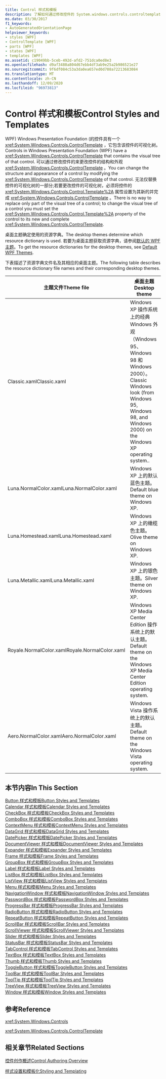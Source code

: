 ```yaml
---
title: Control 样式和模板
description: 了解如何通过修改控件的 System.windows.controls.controltemplate> 来更改 Windows Presentation Foundation 控件的结构和外观。
ms.date: 03/30/2017
f1_keywords:
- AutoGeneratedOrientationPage
helpviewer_keywords:
- styles [WPF]
- ControlTemplate [WPF]
- parts [WPF]
- states [WPF]
- templates [WPF]
ms.assetid: c19049bb-5ceb-492d-afd2-751dca0ed8e3
ms.openlocfilehash: d9af3480a804d67ebb4df3ab9e25a2b986521e27
ms.sourcegitcommit: 9f6df084c53a3da0ea657ed0d708a72213683084
ms.translationtype: MT
ms.contentlocale: zh-CN
ms.lasthandoff: 12/09/2020
ms.locfileid: "96973813"
---
```

# <a name="control-styles-and-templates"></a><span data-ttu-id="e8732-103">Control 样式和模板</span><span class="sxs-lookup"><span data-stu-id="e8732-103">Control Styles and Templates</span></span>
<span data-ttu-id="e8732-104">WPF) Windows Presentation Foundation (的控件具有一个 <xref:System.Windows.Controls.ControlTemplate> ，它包含该控件的可视化树。</span><span class="sxs-lookup"><span data-stu-id="e8732-104">Controls in Windows Presentation Foundation (WPF) have a <xref:System.Windows.Controls.ControlTemplate> that contains the visual tree of that control.</span></span> <span data-ttu-id="e8732-105">可以通过修改控件的来更改控件的结构和外观 <xref:System.Windows.Controls.ControlTemplate> 。</span><span class="sxs-lookup"><span data-stu-id="e8732-105">You can change the structure and appearance of a control by modifying the <xref:System.Windows.Controls.ControlTemplate> of that control.</span></span> <span data-ttu-id="e8732-106">无法仅替换控件的可视化树的一部分;若要更改控件的可视化树，必须将控件的 <xref:System.Windows.Controls.Control.Template%2A> 属性设置为其新的并完成 <xref:System.Windows.Controls.ControlTemplate> 。</span><span class="sxs-lookup"><span data-stu-id="e8732-106">There is no way to replace only part of the visual tree of a control; to change the visual tree of a control you must set the <xref:System.Windows.Controls.Control.Template%2A> property of the control to its new and complete <xref:System.Windows.Controls.ControlTemplate>.</span></span>  
  
 <span data-ttu-id="e8732-107">桌面主题确定使用的资源字典。</span><span class="sxs-lookup"><span data-stu-id="e8732-107">The desktop themes determine which resource dictionary is used.</span></span> <span data-ttu-id="e8732-108">若要为桌面主题获取资源字典，请参阅[默认的 WPF 主题](https://github.com/Microsoft/WPF-Samples/tree/master/Graphics/2DTransforms)。</span><span class="sxs-lookup"><span data-stu-id="e8732-108">To get the resource dictionaries for the desktop themes, see [Default WPF Themes](https://github.com/Microsoft/WPF-Samples/tree/master/Graphics/2DTransforms).</span></span>  
  
 <span data-ttu-id="e8732-109">下表描述了资源字典文件名及其相应的桌面主题。</span><span class="sxs-lookup"><span data-stu-id="e8732-109">The following table describes the resource dictionary file names and their corresponding desktop themes.</span></span>  
  
|<span data-ttu-id="e8732-110">主题文件</span><span class="sxs-lookup"><span data-stu-id="e8732-110">Theme file</span></span>|<span data-ttu-id="e8732-111">桌面主题</span><span class="sxs-lookup"><span data-stu-id="e8732-111">Desktop theme</span></span>|  
|----------------|-------------------|  
|<span data-ttu-id="e8732-112">Classic.xaml</span><span class="sxs-lookup"><span data-stu-id="e8732-112">Classic.xaml</span></span>|<span data-ttu-id="e8732-113">Windows XP 操作系统上的经典 Windows 外观（Windows 95、Windows 98 和 Windows 2000）。</span><span class="sxs-lookup"><span data-stu-id="e8732-113">Classic Windows look (from Windows 95, Windows 98, and Windows 2000) on the Windows XP operating system..</span></span>|  
|<span data-ttu-id="e8732-114">Luna.NormalColor.xaml</span><span class="sxs-lookup"><span data-stu-id="e8732-114">Luna.NormalColor.xaml</span></span>|<span data-ttu-id="e8732-115">Windows XP 上的默认蓝色主题。</span><span class="sxs-lookup"><span data-stu-id="e8732-115">Default blue theme on Windows XP.</span></span>|  
|<span data-ttu-id="e8732-116">Luna.Homestead.xaml</span><span class="sxs-lookup"><span data-stu-id="e8732-116">Luna.Homestead.xaml</span></span>|<span data-ttu-id="e8732-117">Windows XP 上的橄榄色主题。</span><span class="sxs-lookup"><span data-stu-id="e8732-117">Olive theme on Windows XP.</span></span>|  
|<span data-ttu-id="e8732-118">Luna.Metallic.xaml</span><span class="sxs-lookup"><span data-stu-id="e8732-118">Luna.Metallic.xaml</span></span>|<span data-ttu-id="e8732-119">Windows XP 上的银色主题。</span><span class="sxs-lookup"><span data-stu-id="e8732-119">Silver theme on Windows XP.</span></span>|  
|<span data-ttu-id="e8732-120">Royale.NormalColor.xaml</span><span class="sxs-lookup"><span data-stu-id="e8732-120">Royale.NormalColor.xaml</span></span>|<span data-ttu-id="e8732-121">Windows XP Media Center Edition 操作系统上的默认主题。</span><span class="sxs-lookup"><span data-stu-id="e8732-121">Default theme on the Windows XP Media Center Edition operating system.</span></span>|  
|<span data-ttu-id="e8732-122">Aero.NormalColor.xaml</span><span class="sxs-lookup"><span data-stu-id="e8732-122">Aero.NormalColor.xaml</span></span>|<span data-ttu-id="e8732-123">Windows Vista 操作系统上的默认主题。</span><span class="sxs-lookup"><span data-stu-id="e8732-123">Default theme on the Windows Vista operating system.</span></span>|  
  
## <a name="in-this-section"></a><span data-ttu-id="e8732-124">本节内容</span><span class="sxs-lookup"><span data-stu-id="e8732-124">In This Section</span></span>  
 [<span data-ttu-id="e8732-125">Button 样式和模板</span><span class="sxs-lookup"><span data-stu-id="e8732-125">Button Styles and Templates</span></span>](button-styles-and-templates.md)  
 [<span data-ttu-id="e8732-126">Calendar 样式和模板</span><span class="sxs-lookup"><span data-stu-id="e8732-126">Calendar Styles and Templates</span></span>](calendar-styles-and-templates.md)  
 [<span data-ttu-id="e8732-127">CheckBox 样式和模板</span><span class="sxs-lookup"><span data-stu-id="e8732-127">CheckBox Styles and Templates</span></span>](checkbox-styles-and-templates.md)  
 [<span data-ttu-id="e8732-128">ComboBox 样式和模板</span><span class="sxs-lookup"><span data-stu-id="e8732-128">ComboBox Styles and Templates</span></span>](combobox-styles-and-templates.md)  
 [<span data-ttu-id="e8732-129">ContextMenu 样式和模板</span><span class="sxs-lookup"><span data-stu-id="e8732-129">ContextMenu Styles and Templates</span></span>](contextmenu-styles-and-templates.md)  
 [<span data-ttu-id="e8732-130">DataGrid 样式和模板</span><span class="sxs-lookup"><span data-stu-id="e8732-130">DataGrid Styles and Templates</span></span>](datagrid-styles-and-templates.md)  
 [<span data-ttu-id="e8732-131">DatePicker 样式和模板</span><span class="sxs-lookup"><span data-stu-id="e8732-131">DatePicker Styles and Templates</span></span>](datepicker-styles-and-templates.md)  
 [<span data-ttu-id="e8732-132">DocumentViewer 样式和模板</span><span class="sxs-lookup"><span data-stu-id="e8732-132">DocumentViewer Styles and Templates</span></span>](documentviewer-styles-and-templates.md)  
 [<span data-ttu-id="e8732-133">Expander 样式和模板</span><span class="sxs-lookup"><span data-stu-id="e8732-133">Expander Styles and Templates</span></span>](expander-styles-and-templates.md)  
 [<span data-ttu-id="e8732-134">Frame 样式和模板</span><span class="sxs-lookup"><span data-stu-id="e8732-134">Frame Styles and Templates</span></span>](frame-styles-and-templates.md)  
 [<span data-ttu-id="e8732-135">GroupBox 样式和模板</span><span class="sxs-lookup"><span data-stu-id="e8732-135">GroupBox Styles and Templates</span></span>](groupbox-styles-and-templates.md)  
 [<span data-ttu-id="e8732-136">Label 样式和模板</span><span class="sxs-lookup"><span data-stu-id="e8732-136">Label Styles and Templates</span></span>](label-styles-and-templates.md)  
 [<span data-ttu-id="e8732-137">ListBox 样式和模板</span><span class="sxs-lookup"><span data-stu-id="e8732-137">ListBox Styles and Templates</span></span>](listbox-styles-and-templates.md)  
 [<span data-ttu-id="e8732-138">ListView 样式和模板</span><span class="sxs-lookup"><span data-stu-id="e8732-138">ListView Styles and Templates</span></span>](listview-styles-and-templates.md)  
 [<span data-ttu-id="e8732-139">Menu 样式和模板</span><span class="sxs-lookup"><span data-stu-id="e8732-139">Menu Styles and Templates</span></span>](menu-styles-and-templates.md)  
 [<span data-ttu-id="e8732-140">NavigationWindow 样式和模板</span><span class="sxs-lookup"><span data-stu-id="e8732-140">NavigationWindow Styles and Templates</span></span>](navigationwindow-styles-and-templates.md)  
 [<span data-ttu-id="e8732-141">PasswordBox 样式和模板</span><span class="sxs-lookup"><span data-stu-id="e8732-141">PasswordBox Styles and Templates</span></span>](passwordbox-styles-and-templates.md)  
 [<span data-ttu-id="e8732-142">ProgressBar 样式和模板</span><span class="sxs-lookup"><span data-stu-id="e8732-142">ProgressBar Styles and Templates</span></span>](progressbar-styles-and-templates.md)  
 [<span data-ttu-id="e8732-143">RadioButton 样式和模板</span><span class="sxs-lookup"><span data-stu-id="e8732-143">RadioButton Styles and Templates</span></span>](radiobutton-styles-and-templates.md)  
 [<span data-ttu-id="e8732-144">RepeatButton 样式和模板</span><span class="sxs-lookup"><span data-stu-id="e8732-144">RepeatButton Styles and Templates</span></span>](repeatbutton-styles-and-templates.md)  
 [<span data-ttu-id="e8732-145">ScrollBar 样式和模板</span><span class="sxs-lookup"><span data-stu-id="e8732-145">ScrollBar Styles and Templates</span></span>](scrollbar-styles-and-templates.md)  
 [<span data-ttu-id="e8732-146">ScrollViewer 样式和模板</span><span class="sxs-lookup"><span data-stu-id="e8732-146">ScrollViewer Styles and Templates</span></span>](scrollviewer-styles-and-templates.md)  
 [<span data-ttu-id="e8732-147">Slider 样式和模板</span><span class="sxs-lookup"><span data-stu-id="e8732-147">Slider Styles and Templates</span></span>](slider-styles-and-templates.md)  
 [<span data-ttu-id="e8732-148">StatusBar 样式和模板</span><span class="sxs-lookup"><span data-stu-id="e8732-148">StatusBar Styles and Templates</span></span>](statusbar-styles-and-templates.md)  
 [<span data-ttu-id="e8732-149">TabControl 样式和模板</span><span class="sxs-lookup"><span data-stu-id="e8732-149">TabControl Styles and Templates</span></span>](tabcontrol-styles-and-templates.md)  
 [<span data-ttu-id="e8732-150">TextBox 样式和模板</span><span class="sxs-lookup"><span data-stu-id="e8732-150">TextBox Styles and Templates</span></span>](textbox-styles-and-templates.md)  
 [<span data-ttu-id="e8732-151">Thumb 样式和模板</span><span class="sxs-lookup"><span data-stu-id="e8732-151">Thumb Styles and Templates</span></span>](thumb-styles-and-templates.md)  
 [<span data-ttu-id="e8732-152">ToggleButton 样式和模板</span><span class="sxs-lookup"><span data-stu-id="e8732-152">ToggleButton Styles and Templates</span></span>](togglebutton-styles-and-templates.md)  
 [<span data-ttu-id="e8732-153">ToolBar 样式和模板</span><span class="sxs-lookup"><span data-stu-id="e8732-153">ToolBar Styles and Templates</span></span>](toolbar-styles-and-templates.md)  
 [<span data-ttu-id="e8732-154">ToolTip 样式和模板</span><span class="sxs-lookup"><span data-stu-id="e8732-154">ToolTip Styles and Templates</span></span>](tooltip-styles-and-templates.md)  
 [<span data-ttu-id="e8732-155">TreeView 样式和模板</span><span class="sxs-lookup"><span data-stu-id="e8732-155">TreeView Styles and Templates</span></span>](treeview-styles-and-templates.md)  
 [<span data-ttu-id="e8732-156">Window 样式和模板</span><span class="sxs-lookup"><span data-stu-id="e8732-156">Window Styles and Templates</span></span>](window-styles-and-templates.md)  
  
## <a name="reference"></a><span data-ttu-id="e8732-157">参考</span><span class="sxs-lookup"><span data-stu-id="e8732-157">Reference</span></span>  
 <xref:System.Windows.Controls>  
  
 <xref:System.Windows.Controls.ControlTemplate>  
  
## <a name="related-sections"></a><span data-ttu-id="e8732-158">相关章节</span><span class="sxs-lookup"><span data-stu-id="e8732-158">Related Sections</span></span>  
 [<span data-ttu-id="e8732-159">控件创作概述</span><span class="sxs-lookup"><span data-stu-id="e8732-159">Control Authoring Overview</span></span>](control-authoring-overview.md)  
  
 [<span data-ttu-id="e8732-160">样式设置和模板化</span><span class="sxs-lookup"><span data-stu-id="e8732-160">Styling and Templating</span></span>](/dotnet/desktop-wpf/fundamentals/styles-templates-overview)
